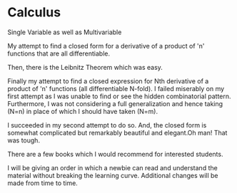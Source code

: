 # Calculus
Single Variable as well as Multivariable



My attempt to find a closed form for a derivative of a product of 'n' functions that are all differentiable.

Then, there is the Leibnitz Theorem which was easy.

Finally my attempt to find a closed expression for Nth derivative of a product of 'n' functions (all differentiable N-fold). I failed 
miserably on my first attempt as I was unable to find or see the hidden combinatorial pattern. Furthermore, I was not considering a full 
generalization and hence taking (N=n) in place of which I should have taken (N=m).

I succeeded in my second attempt to do so. And, the closed form is somewhat complicated but remarkably beautiful and elegant.Oh man! That 
was tough.


There are a few books which I would recommend for interested students.

I will be giving an order in which a newbie can read and understand the material without breaking the learning curve.
Additional changes will be made from time to time. 



